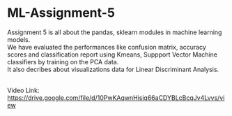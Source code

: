 # ML-Assignment-5

Assignment 5 is all about the pandas, sklearn modules in machine learning models. <br />
We have evaluated the performances like confusion matrix, accuracy scores and classification report using Kmeans, Suppport Vector Machine classifiers by training on the PCA data.  <br />
It also decribes about visualizations data for Linear Discriminant Analysis. <br />
<br />

Video Link: https://drive.google.com/file/d/10PwKAqwnHisiq66aCDYBLcBcqJv4Lvvs/view

